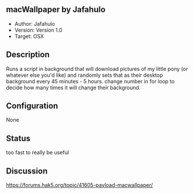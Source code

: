 ## macWallpaper by Jafahulo

* Author: Jafahulo
* Version: Version 1.0
* Target: OSX

## Description
Runs a script in background that will download pictures of my
little pony (or whatever else you'd like) and randomly sets that
as their desktop background every 45 minutes - 5 hours. change
number in for loop to decide how many times it will change their
background.

## Configuration

None

## Status
too fast to really be useful

## Discussion
https://forums.hak5.org/topic/41605-payload-macwallpaper/
